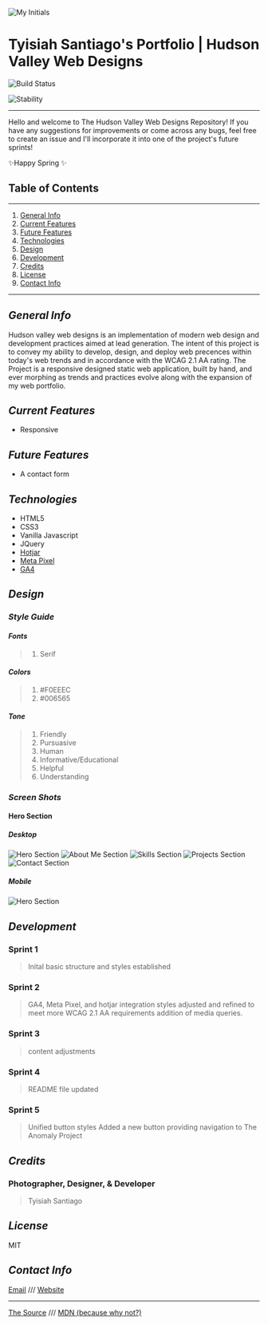 ![My Initials](/images/TS_teal.png "Tyisiah Santiago's Initials")

# Tyisiah Santiago's Portfolio | Hudson Valley Web Designs

![Build Status](https://img.shields.io/badge/Status-In%20Development-blue)

![Stability](https://img.shields.io/badge/Stability-Alpha-yellow)

***

Hello and welcome to The Hudson Valley Web Designs Repository! If you have any suggestions for improvements or come across any bugs, feel free to create an issue and I'll incorporate it into one of the project's future sprints!

✨Happy Spring ✨

## Table of Contents

***

1. [General Info](#general-info)
2. [Current Features](#current-features)
3. [Future Features](#future-features)
4. [Technologies](#technologies)
5. [Design](#design)
6. [Development](#development)
7. [Credits](#credits)
8. [License](#license)
9. [Contact Info](#contact-info)

***

## _General Info_

Hudson valley web designs is an implementation of modern web design and development practices aimed at lead generation. The intent of this project is to convey my ability to develop, design, and deploy web precences within today's web trends and in accordance with the WCAG 2.1 AA rating. The Project is a responsive designed static web application, built by hand, and ever morphing as trends and practices evolve along with the expansion of my web portfolio.

## _Current Features_

- Responsive

## _Future Features_

- A contact form

## _Technologies_

- HTML5
- CSS3
- Vanilla Javascript
- JQuery
- [Hotjar](https://www.hotjar.com/)
- [Meta Pixel](https://developers.facebook.com/docs/meta-pixel)
- [GA4](https://marketingplatform.google.com/about/analytics/)

## _Design_

### _Style Guide_

#### _Fonts_

> 1. Serif

#### _Colors_

> 1. #F0EEEC
> 2. #006565

#### _Tone_

> 1. Friendly
> 2. Pursuasive
> 3. Human
> 4. Informative/Educational
> 5. Helpful
> 6. Understanding

### _Screen Shots_

#### Hero Section

##### Desktop

![Hero Section](/images/Screen%20Shot%201.png "The Desktop Hero Section")
![About Me Section](/images/Screen%20Shot%202.png "The Desktop About Me Section")
![Skills Section](/images/Screen%20Shot%203.png "The Desktop Skills Section")
![Projects Section](/images/Screen%20Shot%204.png "The Desktop Projects Section")
![Contact Section](/images/Screen%20Shot%205.png "The Desktop Contact Section")

##### Mobile

![Hero Section](/images/Mobile%20Screen%20Shot%201.png "The Mobile Hero Section")

## _Development_

### Sprint 1

> Inital basic structure and styles established

### Sprint 2

> GA4, Meta Pixel, and hotjar integration
> styles adjusted and refined to meet more WCAG 2.1 AA requirements
> addition of media queries.

### Sprint 3

> content adjustments

### Sprint 4

> README file updated

### Sprint 5

> Unified button styles
> Added a new button providing navigation to The Anomaly Project

## _Credits_

### Photographer, Designer, & Developer

> Tyisiah Santiago

## _License_

MIT

## _Contact Info_

[Email](mailto:Tyisiahsantiago12@gmail.com)
///
[Website](https://hudsonvalleywebdesigns.netlify.app/)

***

[The Source](https://github.com/Ty-ago/hudsonValleyWebDesigns)
///
[MDN (because why not?)](https://developer.mozilla.org)
